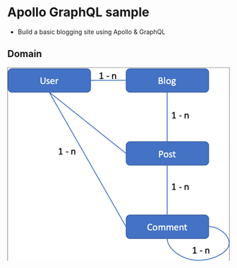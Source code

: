 # Apollo GraphQL sample
- Build a basic blogging site using Apollo & GraphQL


## Domain
![Domain](assets/domain.png)


